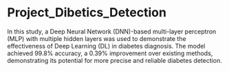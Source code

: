 # Project_Dibetics_Detection
In this study, a Deep Neural Network (DNN)-based multi-layer perceptron (MLP) with multiple hidden layers was used to demonstrate the effectiveness of Deep Learning (DL) in diabetes diagnosis. The model achieved 99.8% accuracy, a 0.39% improvement over existing methods, demonstrating its potential for more precise and reliable diabetes detection.
